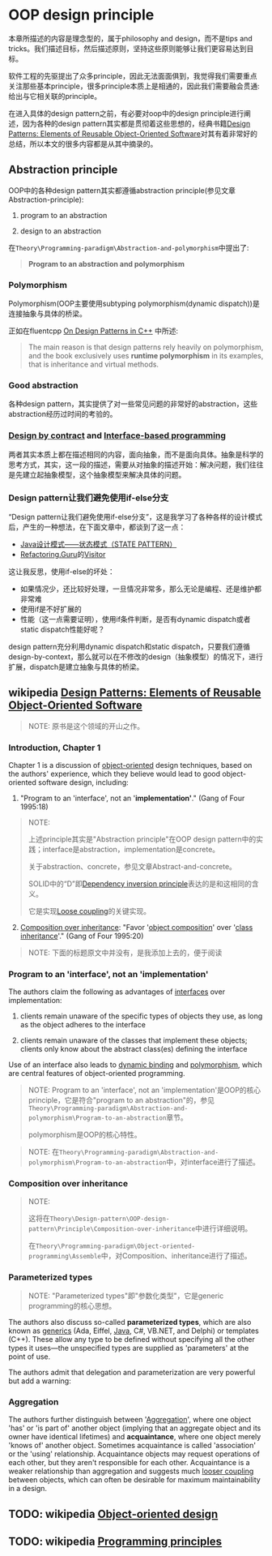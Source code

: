 # OOP design principle

本章所描述的内容是理念型的，属于philosophy and design，而不是tips and tricks。我们描述目标，然后描述原则，坚持这些原则能够让我们更容易达到目标。

软件工程的先驱提出了众多principle，因此无法面面俱到，我觉得我们需要重点关注那些基本principle，很多principle本质上是相通的，因此我们需要融会贯通: 给出与它相关联的principle。

在进入具体的design pattern之前，有必要对oop中的design principle进行阐述，因为各种的design pattern其实都是贯彻着这些思想的，经典书籍[Design Patterns: Elements of Reusable Object-Oriented Software](https://en.wikipedia.org/wiki/Design_Patterns)对其有着非常好的总结，所以本文的很多内容都是从其中摘录的。

## Abstraction principle

OOP中的各种design pattern其实都遵循abstraction principle(参见文章Abstraction-principle):

1) program to an abstraction

2) design to an abstraction

在`Theory\Programming-paradigm\Abstraction-and-polymorphism`中提出了:

> **Program to an abstraction and polymorphism**

### Polymorphism

Polymorphism(OOP主要使用subtyping polymorphism(dynamic dispatch))是连接抽象与具体的桥梁。

正如在fluentcpp [On Design Patterns in C++](https://www.fluentcpp.com/2020/12/18/on-design-patterns-in-cpp/) 中所述:

> The main reason is that design patterns rely heavily on polymorphism, and the book exclusively uses **runtime polymorphism** in its examples, that is inheritance and virtual methods.

### Good abstraction 

各种design pattern，其实提供了对一些常见问题的非常好的abstraction，这些abstraction经历过时间的考验的。





### [Design by contract](https://en.wikipedia.org/wiki/Design_by_contract) and [Interface-based programming](https://en.wikipedia.org/wiki/Interface-based_programming)

两者其实本质上都在描述相同的内容，面向抽象，而不是面向具体。抽象是科学的思考方式，其实，这一段的描述，需要从对抽象的描述开始：解决问题，我们往往是先建立起抽象模型，这个抽象模型来解决具体的问题。





### Design pattern让我们避免使用if-else分支

“Design pattern让我们避免使用if-else分支”，这是我学习了各种各样的设计模式后，产生的一种想法，在下面文章中，都谈到了这一点：

- [Java设计模式——状态模式（STATE PATTERN）](https://blog.csdn.net/u012401711/article/details/52675873)
- [Refactoring.Guru](https://refactoring.guru/)的[Visitor](https://refactoring.guru/design-patterns/visitor)

这让我反思，使用if-else的坏处：

- 如果情况少，还比较好处理，一旦情况非常多，那么无论是编程、还是维护都非常难
- 使用if是不好扩展的
- 性能（这一点需要证明），使用if条件判断，是否有dynamic dispatch或者static dispatch性能好呢？



design pattern充分利用dynamic dispatch和static dispatch，只要我们遵循design-by-context，那么就可以在不修改的design（抽象模型）的情况下，进行扩展，dispatch是建立抽象与具体的桥梁。



## wikipedia [Design Patterns: Elements of Reusable Object-Oriented Software](https://en.wikipedia.org/wiki/Design_Patterns)

> NOTE: 原书是这个领域的开山之作。

### Introduction, Chapter 1

Chapter 1 is a discussion of [object-oriented](https://en.wikipedia.org/wiki/Object-oriented) design techniques, based on the authors' experience, which they believe would lead to good object-oriented software design, including:

1) "Program to an 'interface', not an '**implementation'**." (Gang of Four 1995:18)

> NOTE: 
>
> 上述principle其实是"Abstraction principle"在OOP design pattern中的实践；interface是abstraction，implementation是concrete。
>
> 关于abstraction、concrete，参见文章Abstract-and-concrete。
>
> SOLID中的“D”即[Dependency inversion principle](https://en.wikipedia.org/wiki/Dependency_inversion_principle)表达的是和这相同的含义。
>
> 它是实现[Loose coupling](https://en.wikipedia.org/wiki/Loose_coupling)的关键实现。

2) [Composition over inheritance](https://en.wikipedia.org/wiki/Composition_over_inheritance): "Favor '[object composition](https://en.wikipedia.org/wiki/Object_composition)' over '[class inheritance](https://en.wikipedia.org/wiki/Inheritance_(computer_science))'." (Gang of Four 1995:20)



> NOTE: 下面的标题原文中并没有，是我添加上去的，便于阅读

### Program to an 'interface', not an 'implementation'

The authors claim the following as advantages of [interfaces](https://en.wikipedia.org/wiki/Interface_(computer_science)) over implementation:

1) clients remain unaware of the specific types of objects they use, as long as the object adheres to the interface

2) clients remain unaware of the classes that implement these objects; clients only know about the abstract class(es) defining the interface

Use of an interface also leads to [dynamic binding](https://en.wikipedia.org/wiki/Dynamic_dispatch) and [polymorphism](https://en.wikipedia.org/wiki/Polymorphism_in_object-oriented_programming), which are central features of object-oriented programming.

> NOTE: Program to an 'interface', not an 'implementation'是OOP的核心principle，它是符合"program to an abstraction"的，参见`Theory\Programming-paradigm\Abstraction-and-polymorphism\Program-to-an-abstraction`章节。
>
> polymorphism是OOP的核心特性。

> NOTE: 在`Theory\Programming-paradigm\Abstraction-and-polymorphism\Program-to-an-abstraction`中，对interface进行了描述。

### Composition over inheritance

> NOTE: 
>
> 这将在`Theory\Design-pattern\OOP-design-pattern\Principle\Composition-over-inheritance`中进行详细说明。
>
> 在`Theory\Programming-paradigm\Object-oriented-programming\Assemble`中，对Composition、inheritance进行了描述。



### Parameterized types

> NOTE: "Parameterized types"即"参数化类型"，它是generic programming的核心思想。

The authors also discuss so-called **parameterized types**, which are also known as [generics](https://en.wikipedia.org/wiki/Generic_programming) (Ada, Eiffel, [Java](https://en.wikipedia.org/wiki/Generics_in_Java), C#, VB.NET, and Delphi) or templates (C++). These allow any type to be defined without specifying all the other types it uses—the unspecified types are supplied as 'parameters' at the point of use.

The authors admit that delegation and parameterization are very powerful but add a warning:

### Aggregation

The authors further distinguish between '[Aggregation](https://en.wikipedia.org/wiki/Object_composition#Aggregation)', where one object 'has' or 'is part of' another object (implying that an aggregate object and its owner have identical lifetimes) and **acquaintance**, where one object merely 'knows of' another object. Sometimes acquaintance is called 'association' or the 'using' relationship. Acquaintance objects may request operations of each other, but they aren't responsible for each other. Acquaintance is a weaker relationship than aggregation and suggests much [looser coupling](https://en.wikipedia.org/wiki/Loose_coupling) between objects, which can often be desirable for maximum maintainability in a design.





## TODO: wikipedia [Object-oriented design](https://en.wikipedia.org/wiki/Object-oriented_design)





## TODO: wikipedia [Programming principles](https://en.wikipedia.org/wiki/Category:Programming_principles)